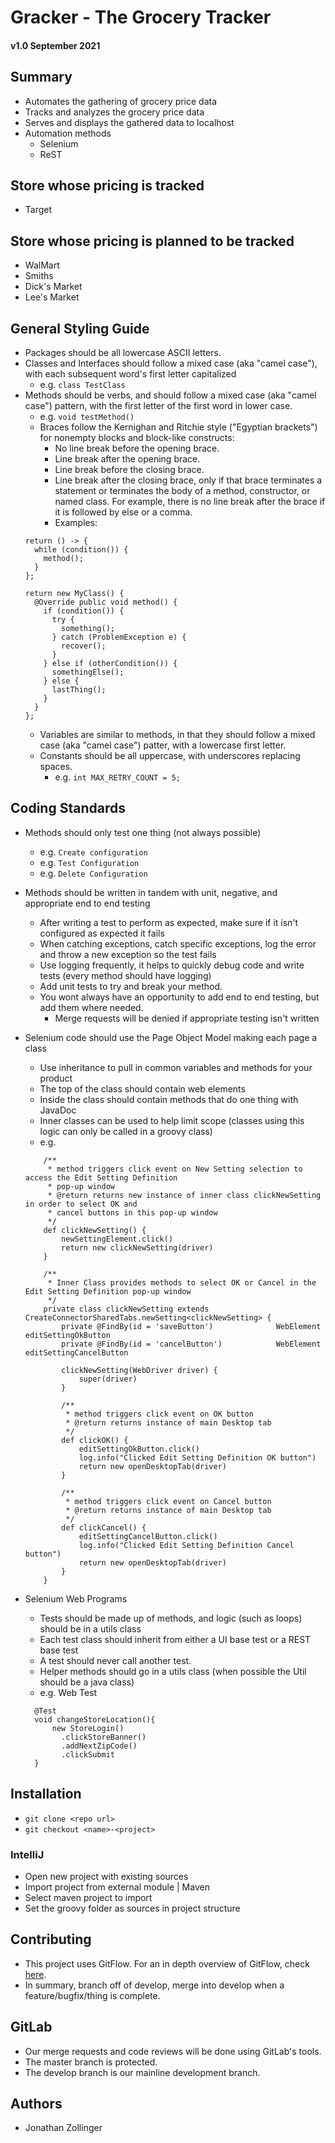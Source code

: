 # Gracker - The Grocery Tracker
#### v1.0 September 2021

## Summary
- Automates the gathering of grocery price data
- Tracks and analyzes the grocery price data
- Serves and displays the gathered data to localhost
- Automation methods
  - Selenium
  - ReST

## Store whose pricing is tracked
  - Target
  
## Store whose pricing is planned to be tracked
  - WalMart
  - Smiths
  - Dick's Market
  - Lee's Market

## General Styling Guide
  - Packages should be all lowercase ASCII letters.
  - Classes and Interfaces should follow a mixed case (aka "camel case"), with each subsequent word's first letter
        capitalized
    - e.g. `class TestClass`
  - Methods should be verbs, and should follow a mixed case (aka "camel case") pattern, with the first letter of the
        first word in lower case.
    - e.g. `void testMethod()`
    - Braces follow the Kernighan and Ritchie style ("Egyptian brackets") for nonempty blocks and block-like constructs:
      - No line break before the opening brace.
      - Line break after the opening brace.
      - Line break before the closing brace.
      - Line break after the closing brace, only if that brace terminates a statement or terminates the body of a method, constructor, or named class. For example, there is no line break after the brace if it is followed by else or a comma.
      - Examples:
    ```
    return () -> {
      while (condition()) {
        method();
      }
    };
    
    return new MyClass() {
      @Override public void method() {
        if (condition()) {
          try {
            something();
          } catch (ProblemException e) {
            recover();
          }
        } else if (otherCondition()) {
          somethingElse();
        } else {
          lastThing();
        }
      }
    };
     ```
    - Variables are similar to methods, in that they should follow a mixed case (aka "camel case") patter, with a
          lowercase first letter.
    - Constants should be all uppercase, with underscores replacing spaces.
      - e.g. `int MAX_RETRY_COUNT = 5;`

## Coding Standards
  - Methods should only test one thing (not always possible)
    - e.g. `Create configuration`
    - e.g. `Test Configuration`
    - e.g. `Delete Configuration`
  - Methods should be written in tandem with unit, negative, and appropriate end to end testing
    - After writing a test to perform as expected, make sure if it isn't configured as expected it fails
    - When catching exceptions, catch specific exceptions, log the error and throw a new exception so the test fails
    - Use logging frequently, it helps to quickly debug code and write tests (every method should have logging)
    - Add unit tests to try and break your method. 
    - You wont always have an opportunity to add end to end testing, but add them where needed.
        - Merge requests will be denied if appropriate testing isn't written 
  - Selenium code should use the Page Object Model making each page a class
    - Use inheritance to pull in common variables and methods for your product
    - The top of the class should contain web elements
    - Inside the class should contain methods that do one thing with JavaDoc
    - Inner classes can be used to help limit scope (classes using this logic can
      only be called in a groovy class)
    - e.g.
    ```
        /**
         * method triggers click event on New Setting selection to access the Edit Setting Definition
         * pop-up window
         * @return returns new instance of inner class clickNewSetting in order to select OK and
         * cancel buttons in this pop-up window
         */
        def clickNewSetting() {
            newSettingElement.click()
            return new clickNewSetting(driver)
        }

        /**
         * Inner Class provides methods to select OK or Cancel in the Edit Setting Definition pop-up window
         */
        private class clickNewSetting extends CreateConnectorSharedTabs.newSetting<clickNewSetting> {
            private @FindBy(id = 'saveButton')              WebElement editSettingOkButton
            private @FindBy(id = 'cancelButton')            WebElement editSettingCancelButton

            clickNewSetting(WebDriver driver) {
                super(driver)
            }

            /**
             * method triggers click event on OK button
             * @return returns instance of main Desktop tab
             */
            def clickOK() {
                editSettingOkButton.click()
                log.info("Clicked Edit Setting Definition OK button")
                return new openDesktopTab(driver)
            }

            /**
             * method triggers click event on Cancel button
             * @return returns instance of main Desktop tab
             */
            def clickCancel() {
                editSettingCancelButton.click()
                log.info("Clicked Edit Setting Definition Cancel button")
                return new openDesktopTab(driver)
            }
        }
    ```

  - Selenium Web Programs
    - Tests should be made up of methods, and logic (such as loops) should be in a utils class
    - Each test class should inherit from either a UI base test or a REST base test
    - A test should never call another test.
    - Helper methods should go in a utils class (when possible the Util should be a java class)
    - e.g. Web Test
    ```
      @Test
      void changeStoreLocation(){
          new StoreLogin()
            .clickStoreBanner()
            .addNextZipCode()
            .clickSubmit
      }
    ```



## Installation
  - `git clone <repo url>`
  - `git checkout <name>-<project>`


### IntelliJ
  - Open new project with existing sources
  - Import project from external module | Maven
  - Select maven project to import
  - Set the groovy folder as sources in project structure

## Contributing
  - This project uses GitFlow. For an in depth overview of GitFlow, check [here](https://www.atlassian.com/git/tutorials/comparing-workflows/gitflow-workflow).
  - In summary, branch off of develop, merge into develop when a feature/bugfix/thing is complete.

## GitLab
  - Our merge requests and code reviews will be done using GitLab's tools.
  - The master branch is protected.
  - The develop branch is our mainline development branch.

## Authors
  - Jonathan Zollinger